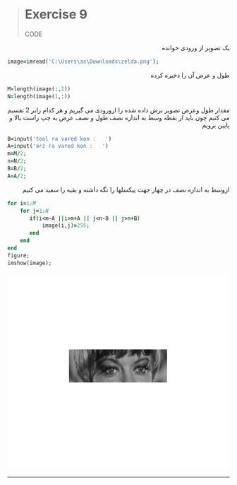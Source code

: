 > # Exercise 9
> 
>CODE



 <div dir="rtl">
یک تصویر از ورودی خوانده
 </div>

```ruby 
image=imread('C:\Users\as\Downloads\zelda.png');
```
 <div dir="rtl">
طول و عرض آن را ذخیره کرده
 </div>
 
```ruby
M=length(image(:,1))
N=length(image(1,:))
```

 <div dir="rtl">
مقدار طول وعرض تصویر برش داده شده را ازورودی می گیریم و هر کدام رابر 2 تقسیم می کنبم چون باید از نقطه وسط به اندازه نصف طول و نصف عرض به چپ راست بالا و پایین برویم
 </div>
 
```ruby
B=input('tool ra vared kon :   ')
A=input('arz ra vared kon :   ')
m=M/2;
n=N/2;
B=B/2;
A=A/2;
```

 <div dir="rtl">
ازوسط به اندازه نصف در چهار جهت پیکسلها را نگه داشته و بقیه را سفید می کنیم
 </div>
 
```ruby
for i=1:M
    for j=1:N
       if(i<m-A ||i>m+A || j<n-B || j>n+B)
           image(i,j)=255;
       end
    end
end
figure;
imshow(image);
```
![alt text](https://github.com/semnan-university-ai/image-processing-class/blob/main/excersiecs/afsaneh427726/9/zelda.jpg)
***

